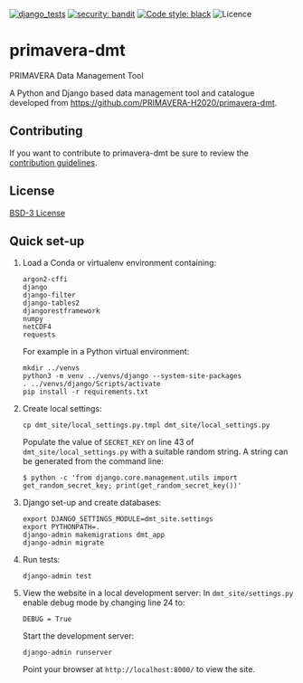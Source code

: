 [![django_tests](https://github.com/MetOffice/primavera-dmt/actions/workflows/django_test.yml/badge.svg)](https://github.com/MetOffice/primavera-dmt/actions/workflows/django_test.yml)
[![security: bandit](https://img.shields.io/badge/security-bandit-yellow.svg)](https://github.com/PyCQA/bandit)
[![Code style: black](https://img.shields.io/badge/code%20style-black-000000.svg)](https://github.com/psf/black)
![Licence](https://img.shields.io/github/license/MetOffice/primavera-dmt) 

# primavera-dmt
PRIMAVERA Data Management Tool

A Python and Django based data management tool and catalogue developed from
https://github.com/PRIMAVERA-H2020/primavera-dmt.

## Contributing  
If you want to contribute to primavera-dmt be sure to review the
[contribution guidelines](https://github.com/MetOffice/primavera-dmt/blob/master/CONTRIBUTING.md).

## License
[BSD-3 License](https://github.com/MetOffice/primavera-dmt/blob/master/LICENSE)

## Quick set-up

1. Load a Conda or virtualenv environment containing:   
   ```  
   argon2-cffi
   django  
   django-filter  
   django-tables2
   djangorestframework
   numpy
   netCDF4
   requests
   ```  
   
   For example in a Python virtual environment:
   ```
   mkdir ../venvs
   python3 -m venv ../venvs/django --system-site-packages
   . ../venvs/django/Scripts/activate
   pip install -r requirements.txt 
   ```
 
   
2. Create local settings:    
   ```  
   cp dmt_site/local_settings.py.tmpl dmt_site/local_settings.py  
    ``` 
   Populate the value of `SECRET_KEY` on line 43 of `dmt_site/local_settings.py`
   with a suitable random string. A string can be generated from the command line:
   ```
   $ python -c 'from django.core.management.utils import get_random_secret_key; print(get_random_secret_key())'
   ```

3. Django set-up and create databases:  
   ```
   export DJANGO_SETTINGS_MODULE=dmt_site.settings
   export PYTHONPATH=.
   django-admin makemigrations dmt_app
   django-admin migrate
   ```

4. Run tests:
   ```
   django-admin test
   ```
   
5. View the website in a local development server:
   In `dmt_site/settings.py` enable debug mode by changing line 24 to:
   ```
   DEBUG = True
   ```
   Start the development server:
   ```
   django-admin runserver
   ```
   Point your browser at `http://localhost:8000/` to view the site.
